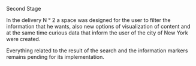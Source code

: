 Second Stage

In the delivery N ° 2 a space was designed for the user to 
filter the information that he wants, also new options of 
visualization of content and at the same time curious data 
that inform the user of the city of New York were created. 

Everything related to the result of the search and the 
information markers remains pending for its implementation.